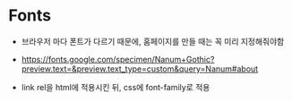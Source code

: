 # Fonts
- 브라우저 마다 폰트가 다르기 때문에, 홈페이지를 만들 때는 꼭 미리 지정해줘야함

- https://fonts.google.com/specimen/Nanum+Gothic?preview.text=&preview.text_type=custom&query=Nanum#about

- link rel을 html에 적용시킨 뒤, css에 font-family로 적용